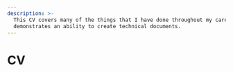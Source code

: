 ```yaml
---
description: >-
  This CV covers many of the things that I have done throughout my career and
  demonstrates an ability to create technical documents.
---
```


# CV

